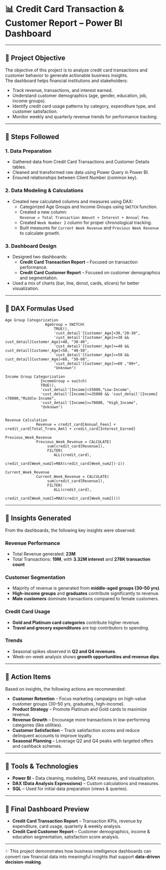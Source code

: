 # 📊 Credit Card Transaction & Customer Report – Power BI Dashboard

---

## 🔹 Project Objective

The objective of this project is to analyze credit card transactions and customer behavior to generate actionable business insights.  
The dashboard helps financial institutions and stakeholders:

- Track revenue, transactions, and interest earned.
- Understand customer demographics (age, gender, education, job, income groups).
- Identify credit card usage patterns by category, expenditure type, and customer satisfaction.
- Monitor weekly and quarterly revenue trends for performance tracking.

---

## 🔹 Steps Followed

### **1. Data Preparation**
- Gathered data from Credit Card Transactions and Customer Details tables.
- Cleaned and transformed raw data using Power Query in Power BI.
- Ensured relationships between Client Number (common key).

### **2. Data Modeling & Calculations**
- Created new calculated columns and measures using DAX:
  - Categorized Age Groups and Income Groups using `SWITCH` function.
  - Created a new column:  
    `Revenue = Total Transaction Amount + Interest + Annual Fee`.
  - Created `Week Number 2` column for proper chronological tracking.
  - Built measures for `Current Week Revenue` and `Previous Week Revenue` to calculate growth.

### **3. Dashboard Design**
- Designed two dashboards:
  - **Credit Card Transaction Report** – Focused on transaction performance.
  - **Credit Card Customer Report** – Focused on customer demographics and segmentation.
- Used a mix of charts (bar, line, donut, cards, slicers) for better visualization.

---

## 🔹 DAX Formulas Used

```DAX
Age Group Categorization
                  AgeGroup = SWITCH(
                      TRUE(),
                      'cust_detail'[Customer_Age]<30,"20-30",
                      'cust_detail'[Customer_Age]>=30 && cust_detail[Customer_Age]<40, "30-40",
                      'cust_detail'[Customer_Age]>=40 && cust_detail[Customer_Age]<50, "40-50",
                      'cust_detail'[Customer_Age]>=50 && cust_detail[Customer_Age]<60, "50-60",
                      'cust_detail'[Customer_Age]>=60 ,"60+",
                      "Unknown")

Income Group Categorization
                IncomeGroup = switch(
                TRUE(),
                'cust_detail'[Income]<35000,"Low-Income",
                'cust_detail'[Income]>=35000 && 'cust_detail'[Income]<70000,"Middle-Income",
                'cust_detail'[Income]>=70000, "High_Income",
                "Unknown")


Revenue Calculation
              Revenue = credit_card[Annual_Fees] + credit_card[Total_Trans_Amt] + credit_card[Interest_Earned]

Previous_Week_Revenue
              Previous_Week_Revenue = CALCULATE(
                   sum(credit_card[Revenue]),
                   FILTER(
                      ALL(credit_card),
                      credit_card[Week_num2]=MAX(credit_card[Week_num2])-1))

Current_Week_Revenue
              Current_Week_Revenue = CALCULATE(
                   sum(credit_card[Revenue]),
                   FILTER(
                      ALL(credit_card),
                      credit_card[Week_num2]=MAX(credit_card[Week_num2])))
```
---

## 🔹 Insights Generated

From the dashboards, the following key insights were observed:

### **Revenue Performance**
- Total Revenue generated: **23M**
- Total Transactions: **19M**, with **3.32M interest** and **278K transaction count**

### **Customer Segmentation**
- Majority of revenue is generated from **middle-aged groups (30–50 yrs)**.
- **High-income groups** and **graduates** contribute significantly to revenue.
- **Male customers** dominate transactions compared to female customers.

### **Credit Card Usage**
- **Gold and Platinum card categories** contribute higher revenue.
- **Travel and grocery expenditures** are top contributors to spending.

### **Trends**
- Seasonal spikes observed in **Q2 and Q4 revenues**.
- Week-on-week analysis shows **growth opportunities and revenue dips**.

---

## 🔹 Action Items

Based on insights, the following actions are recommended:

- **Customer Retention** – Focus marketing campaigns on high-value customer groups (30–50 yrs, graduates, high-income).  
- **Product Strategy** – Promote Platinum and Gold cards to maximize revenue.  
- **Revenue Growth** – Encourage more transactions in low-performing categories (like utilities).  
- **Customer Satisfaction** – Track satisfaction scores and reduce delinquent accounts to improve loyalty.  
- **Seasonal Planning** – Leverage Q2 and Q4 peaks with targeted offers and cashback schemes.  

---

## 🔹 Tools & Technologies

- **Power BI** – Data cleaning, modeling, DAX measures, and visualization.  
- **DAX (Data Analysis Expressions)** – Custom calculations and measures.  
- **SQL** – Used for initial data preparation (views & queries).  

---

## 🔹 Final Dashboard Preview

- **Credit Card Transaction Report** – Transaction KPIs, revenue by expenditure, card usage, quarterly & weekly analysis.  
- **Credit Card Customer Report** – Customer demographics, income & education segmentation, satisfaction score analysis.  

---

✨ This project demonstrates how business intelligence dashboards can convert raw financial data into meaningful insights that support **data-driven decision-making**.
